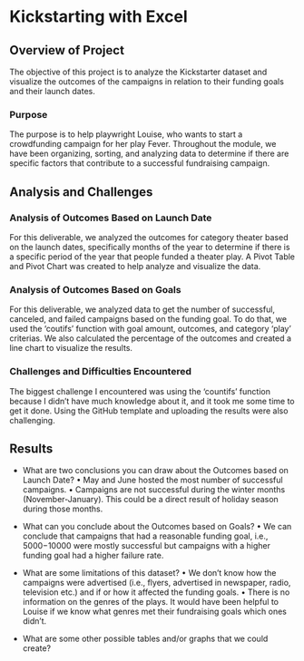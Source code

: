 # Kickstarting with Excel

## Overview of Project
The objective of this project is to analyze the Kickstarter dataset and visualize the outcomes of the campaigns in relation to their funding goals and their launch dates. 

### Purpose
The purpose is to help playwright Louise, who wants to start a crowdfunding campaign for her play Fever. Throughout the module, we have been organizing, sorting, and analyzing data to determine if there are specific factors that contribute to a successful fundraising campaign. 

## Analysis and Challenges

### Analysis of Outcomes Based on Launch Date
For this deliverable, we analyzed the outcomes for category theater based on the launch dates, specifically months of the year to determine if there is a specific period of the year that people funded a theater play. A Pivot Table and Pivot Chart was created to help analyze and visualize the data. 

### Analysis of Outcomes Based on Goals
For this deliverable, we analyzed data to get the number of successful, canceled, and failed campaigns based on the funding goal. To do that, we used the ‘coutifs’ function with goal amount, outcomes, and category ‘play’ criterias. We also calculated the percentage of the outcomes and created a line chart to visualize the results.

### Challenges and Difficulties Encountered
The biggest challenge I encountered was using the ‘countifs’ function because I didn’t have much knowledge about it, and it took me some time to get it done. Using the GitHub template and uploading the results were also challenging. 

## Results

- What are two conclusions you can draw about the Outcomes based on Launch Date?
•	May and June hosted the most number of successful campaigns. 
•	Campaigns are not successful during the winter months (November-January). This could be a direct result of holiday season during those months.  

- What can you conclude about the Outcomes based on Goals?
•	We can conclude that campaigns that had a reasonable funding goal, i.e., $5000-$10000 were mostly successful but campaigns with a higher funding goal had a higher failure rate. 
- What are some limitations of this dataset?
•	We don’t know how the campaigns were advertised (i.e., flyers, advertised in newspaper, radio, television etc.) and if or how it affected the funding goals.
•	There is no information on the genres of the plays. It would have been helpful to Louise if we know what genres met their fundraising goals which ones didn’t. 
- What are some other possible tables and/or graphs that we could create?



